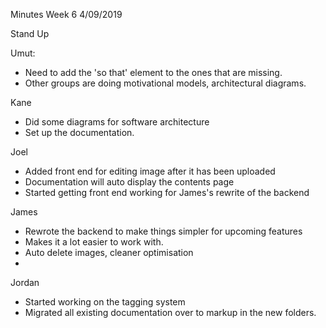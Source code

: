 Minutes Week 6 4/09/2019

Stand Up

Umut:

- Need to add the &#39;so that&#39; element to the ones that are missing.
- Other groups are doing motivational models, architectural diagrams.

Kane

- Did some diagrams for software architecture
- Set up the documentation.

Joel

- Added front end for editing image after it has been uploaded
- Documentation will auto display the contents page
- Started getting front end working for James&#39;s rewrite of the backend

James

- Rewrote the backend to make things simpler for upcoming features
- Makes it a lot easier to work with.
- Auto delete images, cleaner optimisation
-

Jordan

- Started working on the tagging system
- Migrated all existing documentation over to markup in the new folders.
